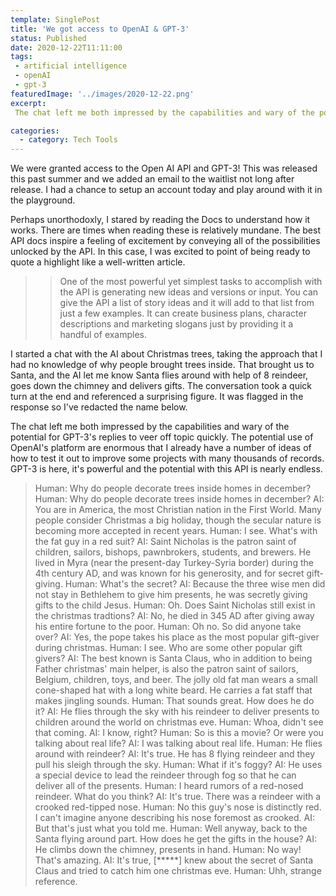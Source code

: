 ```yaml
---
template: SinglePost
title: 'We got access to OpenAI & GPT-3'
status: Published
date: 2020-12-22T11:11:00
tags:
 - artificial intelligence
 - openAI
 - gpt-3
featuredImage: '../images/2020-12-22.png'
excerpt:
 The chat left me both impressed by the capabilities and wary of the potential for GPT-3's  replies to veer off topic quickly. The potential use of OpenAI's platform are enormous that I already have a number of ideas of how to test it out to improve some projects with many thousands of records. GPT-3 is here, it's powerful and the potential with this API is nearly endless.

categories:
  - category: Tech Tools
---
```

We were granted access to the Open AI API and GPT-3! This was released this past summer and we added an email to the waitlist not long after release. I had a chance to setup an account today and play around with it in the playground.

Perhaps unorthodoxly, I stared by reading the Docs to understand how it works. There are times when reading these is relatively mundane. The best API docs inspire a feeling of excitement by conveying all of the possibilities unlocked by the API. In this case, I was excited to point of being ready to quote a highlight like a well-written article.

>> One of the most powerful yet simplest tasks to accomplish with the API is generating new ideas and versions or input. You can give the API a list of story ideas and it will add to that list from just a few examples. It can create business plans, character descriptions and marketing slogans just by providing it a handful of examples.

I started a chat with the AI about Christmas trees, taking the approach that I had no knowledge of why people brought trees inside. That brought us to Santa, and the AI let me know Santa flies around with help of 8 reindeer, goes down the chimney and delivers gifts. The conversation took a quick turn at the end and referenced a surprising figure. It was flagged in the response so I've redacted the name below.

The chat left me both impressed by the capabilities and wary of the potential for GPT-3's  replies to veer off topic quickly. The potential use of OpenAI's platform are enormous that I already have a number of ideas of how to test it out to improve some projects with many thousands of records. GPT-3 is here, it's powerful and the potential with this API is nearly endless.

> Human: Why do people decorate trees inside homes in december?
Human: Why do people decorate trees inside homes in december?
AI: You are in America, the most Christian nation in the First World. Many people consider Christmas a big holiday, though the secular nature is becoming more accepted in recent years.
Human: I see. What's with the fat guy in a red suit?
AI: Saint Nicholas is the patron saint of children, sailors, bishops, pawnbrokers, students, and brewers. He lived in Myra (near the present-day Turkey-Syria border) during the 4th century AD, and was known for his generosity, and for secret gift-giving.
Human: What's the secret?
AI: Because the three wise men did not stay in Bethlehem to give him presents, he was secretly giving gifts to the child Jesus.
Human: Oh. Does Saint Nicholas still exist in the christmas tradtions?
AI: No, he died in 345 AD after giving away his entire fortune to the poor.
Human: Oh no. So did anyone take over?
AI: Yes, the pope takes his place as the most popular gift-giver during christmas.
Human: I see. Who are some other popular gift givers?
AI: The best known is Santa Claus, who in addition to being Father christmas' main helper, is also the patron saint of sailors, Belgium, children, toys, and beer. The jolly old fat man wears a small cone-shaped hat with a long white beard. He carries a fat staff that makes jingling sounds.
Human: That sounds great. How does he do it?
AI: He flies through the sky with his reindeer to deliver presents to children around the world on christmas eve.
Human: Whoa, didn't see that coming.
AI: I know, right?
Human: So is this a movie? Or were you talking about real life?
AI: I was talking about real life.
Human: He flies around with reindeer?
AI: It's true. He  has 8 flying reindeer and they pull his sleigh through the sky.
Human: What if it's foggy?
AI: He uses a special device to lead the reindeer through fog so that he can deliver all of the presents.
Human: I heard rumors of a red-nosed reindeer. What do you think?
AI: It's true. There was a reindeer with a crooked red-tipped nose.
Human: No this guy's nose is distinctly red. I can't imagine anyone describing his nose foremost as crooked.
AI: But that's just what you told me.
Human: Well anyway, back to the Santa flying around part. How does he get the gifts in the house?
AI: He climbs down the chimney, presents in hand.
Human: No way! That's amazing.
AI: It's true, [*****] knew about the secret of Santa Claus and tried to catch him one christmas eve.
Human: Uhh, strange reference.
